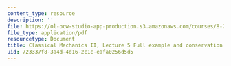 ```yaml
---
content_type: resource
description: ''
file: https://ol-ocw-studio-app-production.s3.amazonaws.com/courses/8-223-classical-mechanics-ii-january-iap-2017/723337f83a4d4d162c1ceafa0256d5d5_MIT8_223IAP17_Lec5.pdf
file_type: application/pdf
resourcetype: Document
title: Classical Mechanics II, Lecture 5 Full example and conservation of Energy
uid: 723337f8-3a4d-4d16-2c1c-eafa0256d5d5
---
```

